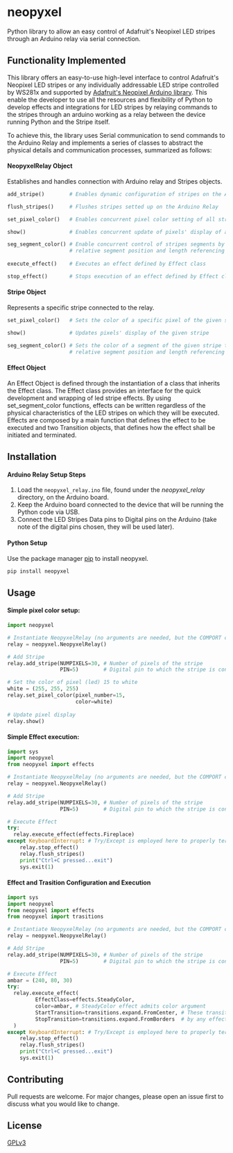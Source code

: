 # neopyxel
Python library to allow an easy control of Adafruit's Neopixel LED stripes through an Arduino relay via serial connection.


## Functionality Implemented

This library offers an easy-to-use high-level interface to control Adafruit's Neopixel LED stripes or any individually addressable LED stripe controlled by WS281x and supported by [Adafruit's Neopixel Arduino library](https://github.com/adafruit/Adafruit_NeoPixel). This enable the developer to use all the resources and flexibility of Python to develop effects and integrations for LED stripes by relaying commands to the stripes through an arduino working as a relay between the device running Python and the Stripe itself.

To achieve this, the library uses Serial communication to send commands to the Arduino Relay and implements a series of classes to abstract the physical details and communication processes, summarized as follows:

#### NeopyxelRelay Object
Establishes and handles connection with Arduino relay and Stripes objects.
 ```python
add_stripe()        # Enables dynamic configuration of stripes on the Arduino Relay

flush_stripes()     # Flushes stripes setted up on the Arduino Relay

set_pixel_color()   # Enables concurrent pixel color setting of all stripes connected to the relay

show()              # Enables concurrent update of pixels' display of all stripes connected to the relay

seg_segment_color() # Enable concurrent control of stripes segments by abstracting stripes length through 
                     # relative segment position and length referencing
                     
execute_effect()    # Executes an effect defined by Effect class

stop_effect()       # Stops execution of an effect defined by Effect class
```

#### Stripe Object
Represents a specific stripe connected to the relay.
```python
set_pixel_color()   # Sets the color of a specific pixel of the given stripe

show()              # Updates pixels' display of the given stripe

seg_segment_color() # Sets the color of a segment of the given stripe through 
                    # relative segment position and length referencing
```
#### Effect Object
An Effect Object is defined through the instantiation of a class that inherits the Effect class. The Effect class provides an interface for the quick development and wrapping of led stripe effects. By using set_segment_color functions, effects can be written regardless of the physical characteristics of the LED stripes on which they will be executed. Effects are composed by a main function that defines the effect to be executed and two Transition objects, that defines how the effect shall be initiated and terminated. 

## Installation

#### Arduino Relay Setup Steps
1. Load the ```neopyxel_relay.ino``` file, found under the *neopyxel_relay* directory, on the Arduino board.
2. Keep the Arduino board connected to the device that will be running the Python code via USB.
3. Connect the LED Stripes Data pins to Digital pins on the Arduino (take note of the digital pins chosen, they will be used later).

#### Python Setup
Use the package manager [pip](https://pip.pypa.io/en/stable/) to install neopyxel.
```bash
pip install neopyxel
```

## Usage

#### Simple pixel color setup:
```python
import neopyxel

# Instantiate NeopyxelRelay (no arguments are needed, but the COMPORT can be specified in case the detection fails)
relay = neopyxel.NeopyxelRelay()

# Add Stripe
relay.add_stripe(NUMPIXELS=30, # Number of pixels of the stripe
                 PIN=5)        # Digital pin to which the stripe is connected

# Set the color of pixel (led) 15 to white
white = (255, 255, 255)
relay.set_pixel_color(pixel_number=15,
                      color=white)
                      
# Update pixel display
relay.show()
```

#### Simple Effect execution:
```python
import sys
import neopyxel
from neopyxel import effects

# Instantiate NeopyxelRelay (no arguments are needed, but the COMPORT can be specified in case the detection fails)
relay = neopyxel.NeopyxelRelay()

# Add Stripe
relay.add_stripe(NUMPIXELS=30, # Number of pixels of the stripe
                 PIN=5)        # Digital pin to which the stripe is connected

# Execute Effect
try:
  relay.execute_effect(effects.Fireplace)
except KeyboardInterrupt: # Try/Except is employed here to properly terminate effect thread on Ctrl+C
    relay.stop_effect()
    relay.flush_stripes()
    print("Ctrl+C pressed...exit")
    sys.exit(1)
```

#### Effect and Trasition Configuration and Execution
```python
import sys
import neopyxel
from neopyxel import effects
from neopyxel import trasitions

# Instantiate NeopyxelRelay (no arguments are needed, but the COMPORT can be specified in case the detection fails)
relay = neopyxel.NeopyxelRelay()

# Add Stripe
relay.add_stripe(NUMPIXELS=30, # Number of pixels of the stripe
                 PIN=5)        # Digital pin to which the stripe is connected

# Execute Effect
ambar = (240, 80, 30)
try:
  relay.execute_effect(
         EffectClass=effects.SteadyColor, 
         color=ambar, # SteadyColor effect admits color argument
         StartTransition=transitions.expand.FromCenter, # These transitions can be used
         StopTransition=transitions.expand.FromBorders  # by any effects
  )
except KeyboardInterrupt: # Try/Except is employed here to properly terminate effect thread on Ctrl+C
    relay.stop_effect()
    relay.flush_stripes()
    print("Ctrl+C pressed...exit")
    sys.exit(1)
```

## Contributing
Pull requests are welcome. For major changes, please open an issue first to discuss what you would like to change.


## License
[GPLv3](https://choosealicense.com/licenses/gpl-3.0/)


